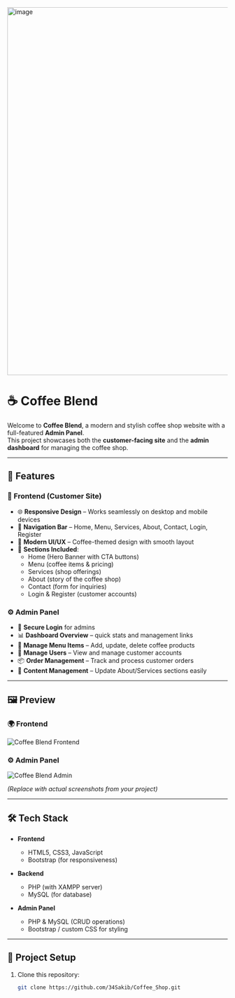 
<img width="1883" height="840" alt="image" src="https://github.com/user-attachments/assets/893046c3-134f-4067-a304-5fb5a4a5625a" />

# ☕ Coffee Blend

Welcome to **Coffee Blend**, a modern and stylish coffee shop website with a full-featured **Admin Panel**.  
This project showcases both the **customer-facing site** and the **admin dashboard** for managing the coffee shop.

---

## 🚀 Features

### 🛒 Frontend (Customer Site)
- 🌐 **Responsive Design** – Works seamlessly on desktop and mobile devices  
- 📜 **Navigation Bar** – Home, Menu, Services, About, Contact, Login, Register  
- 🎨 **Modern UI/UX** – Coffee-themed design with smooth layout  
- 📑 **Sections Included**:
  - Home (Hero Banner with CTA buttons)  
  - Menu (coffee items & pricing)  
  - Services (shop offerings)  
  - About (story of the coffee shop)  
  - Contact (form for inquiries)  
  - Login & Register (customer accounts)  

### ⚙️ Admin Panel
- 🔑 **Secure Login** for admins  
- 📊 **Dashboard Overview** – quick stats and management links  
- 🍵 **Manage Menu Items** – Add, update, delete coffee products  
- 👥 **Manage Users** – View and manage customer accounts  
- 📦 **Order Management** – Track and process customer orders  
- 📑 **Content Management** – Update About/Services sections easily  

---

## 🖼️ Preview

### 🌍 Frontend
![Coffee Blend Frontend](screenshots/frontend-home.png)

### ⚙️ Admin Panel
![Coffee Blend Admin](screenshots/admin-dashboard.png)

*(Replace with actual screenshots from your project)*

---

## 🛠️ Tech Stack

- **Frontend**  
  - HTML5, CSS3, JavaScript  
  - Bootstrap (for responsiveness)  

- **Backend**  
  - PHP (with XAMPP server)  
  - MySQL (for database)  

- **Admin Panel**  
  - PHP & MySQL (CRUD operations)  
  - Bootstrap / custom CSS for styling  

---

## 📂 Project Setup

1. Clone this repository:
   ```bash
   git clone https://github.com/34Sakib/Coffee_Shop.git

